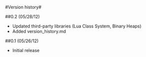 #Version history#

##0.2 (05/28/12)
* Updated third-party libraries (Lua Class System, Binary Heaps)
* Added version_history.md

##0.1 (05/26/12)
* Initial release
			
